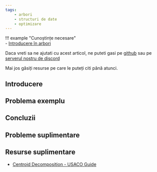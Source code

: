 ```yaml
---
tags:
    - arbori
    - structuri de date
    - optimizare
---
```


!!! example "Cunoștințe necesare"   
    - [Introducere în arbori](https://edu.roalgo.ro/mediu/tree-1/)  

Daca vreti sa ne ajutati cu acest articol, ne puteti gasi pe [github](https://github.com/roalgo-discord/arhiva-educationala) sau pe [serverul nostru de discord](https://discord.gg/vdDRSmg3fC)

Mai jos găsiți resurse pe care le puteți citi până atunci.

## Introducere

## Problema exemplu

## Concluzii

## Probleme suplimentare

## Resurse suplimentare

- [Centroid Decomposition - USACO Guide](https://usaco.guide/plat/centroid?lang=cpp)